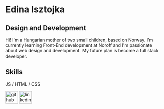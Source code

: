 # Edina Isztojka
## Design and Development
Hi! I'm a Hungarian mother of two small children, based on Norway. I'm currently learning Front-End development at Noroff and I'm passionate about web design and development. My future plan is become a full stack developer.

## Skills
JS / HTML / CSS




[<img src='https://cdn.jsdelivr.net/npm/simple-icons@3.0.1/icons/github.svg' alt='github' height='40'>](https://github.com/edinanorge)  [<img src='https://cdn.jsdelivr.net/npm/simple-icons@3.0.1/icons/linkedin.svg' alt='linkedin' height='40'>](https://www.linkedin.com/in/EdinaI/)  

